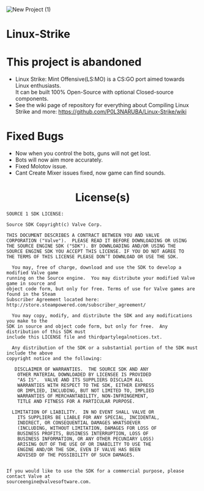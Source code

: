 
![New Project (1)](https://github.com/WH0LEWHALE/Linux-Strike/assets/76629678/9e820a54-dffc-4a6b-b231-1a304fd5e252)

<h1> Linux-Strike </h1>

# This project is abandoned

* Linux Strike: Mint Offensive(LS:MO) is a CS:GO port aimed towards Linux enthusiasts.<br>
It can be built 100% Open-Source with optional Closed-source components.<br>
* See the wiki page of repository for everything about Compiling Linux Strike and more: https://github.com/P0L3NARUBA/Linux-Strike/wiki

 # Fixed Bugs

 - Now when you control the bots, guns will not get lost.
 - Bots will now aim more accurately.
 - Fixed Molotov issue. <br>
 - Cant Create Mixer issues fixed, now game can find sounds.



<h1 align="center"> License(s) </h1>

```
SOURCE 1 SDK LICENSE:

Source SDK Copyright(c) Valve Corp.  

THIS DOCUMENT DESCRIBES A CONTRACT BETWEEN YOU AND VALVE 
CORPORATION ("Valve").  PLEASE READ IT BEFORE DOWNLOADING OR USING 
THE SOURCE ENGINE SDK ("SDK"). BY DOWNLOADING AND/OR USING THE 
SOURCE ENGINE SDK YOU ACCEPT THIS LICENSE. IF YOU DO NOT AGREE TO 
THE TERMS OF THIS LICENSE PLEASE DON’T DOWNLOAD OR USE THE SDK.  

  You may, free of charge, download and use the SDK to develop a modified Valve game 
running on the Source engine.  You may distribute your modified Valve game in source and 
object code form, but only for free. Terms of use for Valve games are found in the Steam 
Subscriber Agreement located here: http://store.steampowered.com/subscriber_agreement/ 

  You may copy, modify, and distribute the SDK and any modifications you make to the 
SDK in source and object code form, but only for free.  Any distribution of this SDK must 
include this LICENSE file and thirdpartylegalnotices.txt.  
 
  Any distribution of the SDK or a substantial portion of the SDK must include the above 
copyright notice and the following: 

   DISCLAIMER OF WARRANTIES.  THE SOURCE SDK AND ANY 
    OTHER MATERIAL DOWNLOADED BY LICENSEE IS PROVIDED 
    "AS IS".  VALVE AND ITS SUPPLIERS DISCLAIM ALL 
    WARRANTIES WITH RESPECT TO THE SDK, EITHER EXPRESS 
    OR IMPLIED, INCLUDING, BUT NOT LIMITED TO, IMPLIED 
    WARRANTIES OF MERCHANTABILITY, NON-INFRINGEMENT, 
    TITLE AND FITNESS FOR A PARTICULAR PURPOSE.  

  LIMITATION OF LIABILITY.  IN NO EVENT SHALL VALVE OR 
    ITS SUPPLIERS BE LIABLE FOR ANY SPECIAL, INCIDENTAL, 
    INDIRECT, OR CONSEQUENTIAL DAMAGES WHATSOEVER 
    (INCLUDING, WITHOUT LIMITATION, DAMAGES FOR LOSS OF 
    BUSINESS PROFITS, BUSINESS INTERRUPTION, LOSS OF 
    BUSINESS INFORMATION, OR ANY OTHER PECUNIARY LOSS) 
    ARISING OUT OF THE USE OF OR INABILITY TO USE THE 
    ENGINE AND/OR THE SDK, EVEN IF VALVE HAS BEEN 
    ADVISED OF THE POSSIBILITY OF SUCH DAMAGES.  
 
       
If you would like to use the SDK for a commercial purpose, please contact Valve at 
sourceengine@valvesoftware.com.
```
